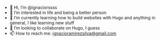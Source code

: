 - 👋 Hi, I’m @ignaciorssss
- 👀 I’m interested in life and being a better person
- 🌱 I’m currently learning how to build websites with Hugo and anything in general, I like learning new stuff
- 💞️ I’m looking to collaborate on Hugo, I guess
- 📫 How to reach me: ignacioramirezsilva@gmail.com

<!---
ignaciorssss/ignaciorssss is a ✨ special ✨ repository because its `README.md` (this file) appears on your GitHub profile.
You can click the Preview link to take a look at your changes.
--->
